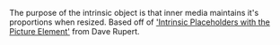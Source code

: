 The purpose of the intrinsic object is that inner media maintains it's proportions when resized. Based off of ['Intrinsic Placeholders with the Picture Element'](http://daverupert.com/2015/12/intrinsic-placeholders-with-picture/) from Dave Rupert.
